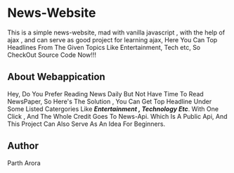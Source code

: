 # News-Website
This is a simple news-website, mad with vanilla javascript , with the help of ajax , and can serve as good project for learning ajax, Here You Can Top Headlines From The Given Topics Like Entertainment, Tech etc, So CheckOut Source Code Now!!!
## About Webappication
Hey, Do You Prefer Reading News Daily But Not Have Time To Read NewsPaper, So Here's The Solution , You Can Get Top Headline Under Some Listed Catergories Like ***Entertainment , Technology Etc***. With One Click , And The Whole Credit Goes To News-Api.
Which Is A Public Api, And This Project Can Also Serve As An Idea For Beginners.




## Author
Parth Arora
